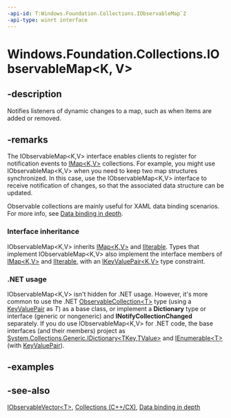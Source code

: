 ```yaml
---
-api-id: T:Windows.Foundation.Collections.IObservableMap`2
-api-type: winrt interface
---
```


<!-- Interface syntax.
public interface IObservableMap<K, V> : Windows.Foundation.Collections.IMap<K, V>
-->

# Windows.Foundation.Collections.IObservableMap<K, V>

## -description
Notifies listeners of dynamic changes to a map, such as when items are added or removed.

## -remarks
The IObservableMap&lt;K,V&gt; interface enables clients to register for notification events to [IMap<K,V>](imap_2.md) collections. For example, you might use IObservableMap&lt;K,V&gt; when you need to keep two map structures synchronized. In this case, use the IObservableMap&lt;K,V&gt; interface to receive notification of changes, so that the associated data structure can be updated.

Observable collections are mainly useful for XAML data binding scenarios. For more info, see [Data binding in depth](/windows/uwp/data-binding/data-binding-in-depth).

### Interface inheritance

IObservableMap&lt;K,V&gt; inherits [IMap<K,V>](imap_2.md) and [IIterable<T>](iiterable_1.md). Types that implement IObservableMap&lt;K,V&gt; also implement the interface members of [IMap<K,V>](imap_2.md) and [IIterable<T>](iiterable_1.md), with an [IKeyValuePair<K,V>](ikeyvaluepair_2.md) type constraint.

### .NET usage

IObservableMap&lt;K,V&gt; isn't hidden for .NET usage. However, it's more common to use the .NET [ObservableCollection\<T\>](/dotnet/api/system.collections.objectmodel.observablecollection-1) type (using a [KeyValuePair](/dotnet/api/system.collections.generic.keyvaluepair-2) as *T*) as a base class, or implement a **Dictionary** type or interface (generic or nongeneric) and **INotifyCollectionChanged** separately. If you do use IObservableMap&lt;K,V&gt; for .NET code, the base interfaces (and their members) project as [System.Collections.Generic.IDictionary&lt;TKey,TValue&gt;](/dotnet/api/system.collections.generic.idictionary-2) and [IEnumerable\<T\>](/dotnet/api/system.collections.generic.ienumerable-1) (with [KeyValuePair](/dotnet/api/system.collections.generic.keyvaluepair-2)).

## -examples

## -see-also
[IObservableVector&lt;T&gt;](iobservablevector_1.md), [Collections (C++/CX)](/cpp/cppcx/collections-c-cx), [Data binding in depth](/windows/uwp/data-binding/data-binding-in-depth)
